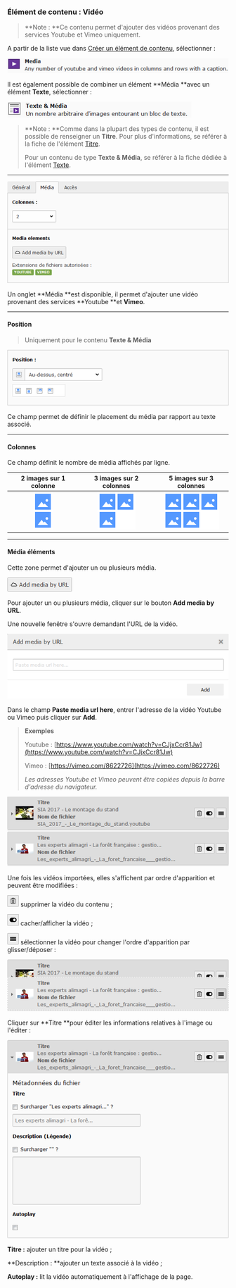 ### Élément de contenu : Vidéo

> **Note : **Ce contenu permet d'ajouter des vidéos provenant des services Youtube et Vimeo uniquement.

A partir de la liste vue dans [Créer un élément de contenu](/types-de-contenu/creer-un-element-de-contenu.md), sélectionner :

![](/assets/add_content_media.png)

Il est également possible de combiner un élément **Média **avec un élément **Texte**, sélectionner :

![](/assets/add_content_media_texte.png)

> **Note : **Comme dans la plupart des types de contenu, il est possible de renseigner un **Titre**. Pour plus d'informations, se référer à la fiche de l'élément [Titre](/types-de-contenu/types-de-contenu/titre.md).
>
> Pour un contenu de type **Texte & Média**, se référer à la fiche dédiée à l'élément [Texte](/types-de-contenu/types-de-contenu/texte.md).

---

![](/assets/add_content_media_ong.png)

Un onglet **Média **est disponible, il permet d'ajouter une vidéo provenant des services **Youtube **et **Vimeo**.

---

#### Position

> Uniquement pour le contenu **Texte & Média**

![](/assets/add_content_img_pos.png)

Ce champ permet de définir le placement du média par rapport au texte associé.

---

#### **Colonnes**

Ce champ définit le nombre de média affichés par ligne.

| 2 images sur 1 colonne | 3 images sur 2 colonnes | 5 images sur 3 colonnes |
| :---: | :---: | :---: |
| ![](/assets/add_content_img_ex3.png) | ![](/assets/add_content_img_ex1.png) | ![](/assets/add_content_img_ex2.png) |

---

#### Média éléments

Cette zone permet d'ajouter un ou plusieurs média.

![](/assets/add_content_media_btn.png)

Pour ajouter un ou plusieurs média, cliquer sur le bouton **Add media by URL**.

Une nouvelle fenêtre s'ouvre demandant l'URL de la vidéo.

![](/assets/add_content_media_popup.png)

Dans le champ **Paste media url here**, entrer l'adresse de la vidéo Youtube ou Vimeo puis cliquer sur **Add**.

> **Exemples**
>
> Youtube : [https://www.youtube.com/watch?v=CJjxCcr81Jw](https://www.youtube.com/watch?v=CJjxCcr81Jw)
>
> Vimeo : [https://vimeo.com/8622726](https://vimeo.com/8622726)
>
> _Les adresses Youtube et Vimeo peuvent être copiées depuis la barre d'adresse du navigateur._

![](/assets/add_content_media_liste.png)



Une fois les vidéos importées, elles s'affichent par ordre d'apparition et peuvent être modifiées :

![](/assets/rm_btn.png) supprimer la vidéo du contenu ;

![](/assets/hide_btn.png) cacher/afficher la vidéo ;

![](/assets/btn_select.png) sélectionner la vidéo pour changer l'ordre d'apparition par glisser/déposer :

![](/assets/add_content_media_ordre.png)

Cliquer sur **Titre **pour éditer les informations relatives à l'image ou l'éditer :

![](/assets/add_content_media_detail.png)

**Titre :** ajouter un titre pour la vidéo ;

**Description : **ajouter un texte associé à la vidéo ;

**Autoplay :** lit la vidéo automatiquement à l'affichage de la page.

